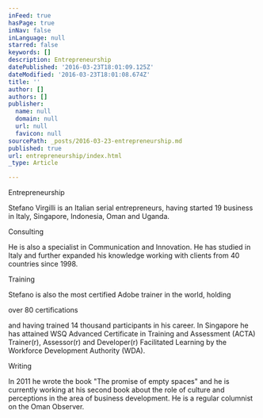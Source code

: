 ```yaml
---
inFeed: true
hasPage: true
inNav: false
inLanguage: null
starred: false
keywords: []
description: Entrepreneurship
datePublished: '2016-03-23T18:01:09.125Z'
dateModified: '2016-03-23T18:01:08.674Z'
title: ''
author: []
authors: []
publisher:
  name: null
  domain: null
  url: null
  favicon: null
sourcePath: _posts/2016-03-23-entrepreneurship.md
published: true
url: entrepreneurship/index.html
_type: Article

---
```

Entrepreneurship

Stefano Virgilli is an Italian serial entrepreneurs, having started 19 business in Italy, Singapore, Indonesia, Oman and Uganda.

Consulting

He is also a specialist in Communication and Innovation. He has studied in Italy and further expanded his knowledge working with clients from 40 countries since 1998\.

Training

Stefano is also the most certified Adobe trainer in the world, holding

over 80 certifications

and having trained 14 thousand participants in his career. In Singapore he has attained WSQ Advanced Certificate in Training and Assessment (ACTA) Trainer(r), Assessor(r) and Developer(r) Facilitated Learning by the Workforce Development Authority (WDA).

Writing

In 2011 he wrote the book "The promise of empty spaces" and he is currently working at his second book about the role of culture and perceptions in the area of business development. He is a regular columnist on the Oman Observer.